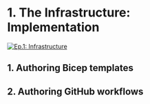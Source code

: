 # 1. The Infrastructure: Implementation 


<a href="https://www.youtube.com/watch?v=s6sJ0cZUlV8" target="_blank"><img src="https://img.youtube.com/vi/s6sJ0cZUlV8/0.jpg" alt="Ep.1: Infrastructure" /></a>

## 1. Authoring Bicep templates
## 2. Authoring GitHub workflows